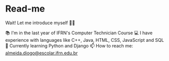 # Read-me
Wait! Let me introduce myself 👩‍💻  

📚 I'm in the last year of IFRN's Computer Technician Course 
💻 I have experience with languages like C++, Java, HTML, CSS, JavaScript and SQL 
🌱 Currently learning Python and Django 
📫 How to reach me: almeida.diogo@escolar.ifrn.edu.br
